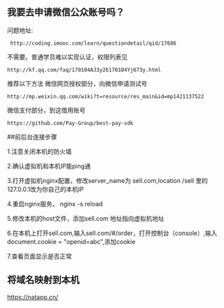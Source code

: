## 我要去申请微信公众账号吗？
问题地址:
```
 http://coding.imooc.com/learn/questiondetail/qid/17686
```
不需要。普通学员难以实现认证，权限列表见
```
http://kf.qq.com/faq/170104AJ3y26170104Yj673y.html
```
推荐以下方法
微信网页授权部分，向微信申请测试号
``` 
http://mp.weixin.qq.com/wiki?t=resource/res_main&id=mp1421137522
```
微信支付部分，到这借用账号 
```
https://github.com/Pay-Group/best-pay-sdk
```
##前后台连接步骤

1.注意关闭本机的防火墙

2.确认虚拟机和本机IP能ping通

3.打开虚拟机nginx配置，修改server_name为 sell.com,location /sell 里的127.0.0.1改为你自己的本机IP

4.重启nginx服务， nginx -s reload

5.修改本机的host文件，添加sell.com 地址指向虚拟机地址

6.在本机上打开sell.com,输入sell.com/#/order，打开控制台（console）,输入document.cookie = "openid=abc",添加cookie

7.查看页面显示是否正常


## 将域名映射到本机

https://natapp.cn/





